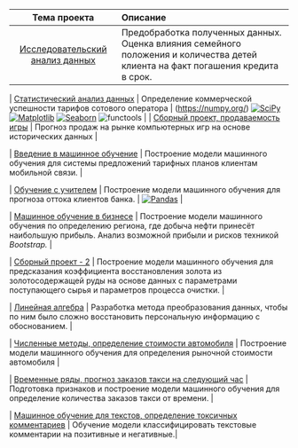 | Тема проекта | Описание | 
| :----------------------: | :--------------------------------- | 
| [Исследовательский анализ данных](https://github.com/mmrkl/-projects/blob/main/property.ipynb) | Предобработка полученных данных. Оценка влияния семейного положения и количества детей клиента на факт погашения кредита в срок. |

| [Статистический анализ данных](https://github.com/mmrkl/-projects/blob/main/statistic.ipynb) | Определение коммерческой успешности тарифов сотового оператора | (https://numpy.org/) [![SciPy](https://img.shields.io/badge/SciPy-1.6.0-darkblue.svg)](https://scipy.org/) [![Matplotlib](https://img.shields.io/badge/matplotlib-3.4-white.svg)](https://matplotlib.org/) [![Seaborn](https://img.shields.io/badge/seaborn-0.11-green.svg)](https://seaborn.pydata.org/) ![functools](https://img.shields.io/badge/functools-gray.svg) |
| [Сборный проект, продаваемость игры](https://github.com/mmrkl/-projects/blob/main/pattern_of_a_successful_game.ipynb) | Прогноз продаж на рынке компьютерных игр на основе исторических данных |

| [Введение в машинное обучение](https://github.com/mmrkl/-projects/blob/main/tariff_recommendation.ipynb) | Построение модели машинного обучения для системы предложений тарифных планов клиентам мобильной связи. | 

| [Обучение с учителем](https://github.com/mmrkl/-projects/blob/main/client_prediction.ipynb) | Построение модели машинного обучения для прогноза оттока клиентов банка. | [![Pandas](https://img.shields.io/badge/Pandas-1.2-blue.svg)](https://pandas.pydata.org/)  |

| [Машинное обучение в бизнесе](https://github.com/mmrkl/-projects/blob/main/oil_place_prediction.ipynb) | Построение модели машинного обучения по определению региона, где добыча нефти принесёт наибольшую прибыль. Анализ возможной прибыли и рисков техникой *Bootstrap.* |

| [Сборный проект - 2](https://github.com/mmrkl/-projects/blob/main/gold_recovery.ipynb) | Построение модели машинного обучения для предсказания коэффициента восстановления золота из золотосодержащей руды на основе данных с параметрами поступающего сырья и параметров процесса очистки. | 

| [Линейная алгебра](https://github.com/mmrkl/-projects/blob/main/data_protection.ipynb) | Разработка метода преобразования данных, чтобы по ним было сложно восстановить персональную информацию с обоснованием. | 

| [Численные методы, определение стоимости автомобиля](https://github.com/mmrkl/-projects/blob/main/cars_value.ipynb) | Построение модели машинного обучения для определения рыночной стоимости автомобиля |  

| [Временные ряды, прогноз заказов такси на следующий час](https://github.com/mmrkl/-projects/blob/main/taxi_time.ipynb) | Подготовка признаков и построение модели машинного обучения для определение количества заказов такси от времени. |


| [Машинное обучение для текстов, определение токсичных комментариев](https://github.com/mmrkl/-projects/blob/main/text_toxic.ipynb) | Обучение модели классифицировать текстовые комментарии на позитивные и негативные.|
